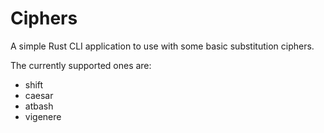 # Ciphers
A simple Rust CLI application to use with some basic substitution ciphers.

The currently supported ones are:
- shift
- caesar
- atbash
- vigenere
